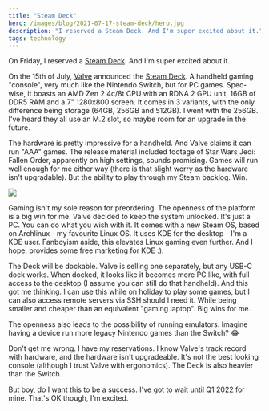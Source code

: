 ```yaml
---
title: "Steam Deck"
hero: /images/blog/2021-07-17-steam-deck/hero.jpg
description: "I reserved a Steam Deck. And I'm super excited about it."
tags: technology
---
```


On Friday, I reserved a [Steam Deck](https://www.steamdeck.com/). And I'm super
excited about it.

On the 15th of July, [Valve](https://www.valvesoftware.com/en/) announced the
[Steam Deck](https://www.steamdeck.com/). A handheld gaming "console", very much
like the Nintendo Switch, but for PC games. Spec-wise, it boasts an AMD Zen 2
4c/8t CPU with an RDNA 2 GPU unit, 16GB of DDR5 RAM and a 7" 1280x800 screen. It
comes in 3 variants, with the only difference being storage (64GB, 256GB and
512GB). I went with the 256GB.  I've heard they all use an M.2 slot, so maybe
room for an upgrade in the future.

The hardware is pretty impressive for a handheld. And Valve claims it can run
"AAA" games. The release material included footage of Star Wars Jedi: Fallen
Order, apparently on high settings, sounds promising. Games will run well enough
for me either way (there is that slight worry as the hardware isn't upgradable).
But the ability to play through my Steam backlog. Win.

<a><img src="/images/blog/2021-07-17-steam-deck/deck.jpg"  class="figure center"></a>

Gaming isn't my sole reason for preordering.  The openness of the platform is a
big win for me. Valve decided to keep the system unlocked. It's just a PC. You
can do what you wish with it. It comes with a new Steam OS, based on Archlinux -
my favourite Linux OS. It uses KDE for the desktop - I'm a KDE user. Fanboyism
aside, this elevates Linux gaming even further. And I hope, provides some free
marketing for KDE :).

The Deck will be dockable. Valve is selling one separately, but any USB-C dock
 works. When docked, it looks like it becomes more PC like, with full access to
 the desktop (I assume you can still do that handheld).  And this got me
 thinking. I can use this while on holiday to play some games, but I can also
 access remote servers via SSH should I need it. While being smaller and cheaper
 than an equivalent "gaming laptop". Big wins for me.

The openness also leads to the possibility of running emulators. Imagine having
a device run more legacy Nintendo games than the Switch? 😂

Don't get me wrong. I have my reservations. I know Valve's track record with
hardware, and the hardware isn't upgradeable. It's not the best looking console
(although I trust Valve with ergonomics).  The Deck is also heavier than the
Switch.

But boy, do I want this to be a success. I've got to wait until Q1 2022 for
mine. That's OK though, I'm excited.
